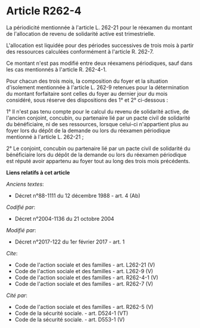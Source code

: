 # Article R262-4

La périodicité mentionnée à l'article L. 262-21 pour le réexamen du montant de l'allocation de revenu de solidarité active
est trimestrielle. 

L'allocation est liquidée pour des périodes successives de trois mois à partir des ressources calculées conformément à
l'article R. 262-7. 

Ce montant n'est pas modifié entre deux réexamens périodiques, sauf dans les cas mentionnés à l'article R. 262-4-1. 

Pour chacun des trois mois, la composition du foyer et la situation d'isolement mentionnée à l'article L. 262-9 retenues pour
la détermination du montant forfaitaire sont celles du foyer au dernier jour du mois considéré, sous réserve des dispositions
des 1° et 2° ci-dessous : 

1° Il n'est pas tenu compte pour le calcul du revenu de solidarité active, de l'ancien conjoint, concubin, ou partenaire lié
par un pacte civil de solidarité du bénéficiaire, ni de ses ressources, lorsque celui-ci n'appartient plus au foyer lors du
dépôt de la demande ou lors du réexamen périodique mentionné à l'article L. 262-21 ; 

2° Le conjoint, concubin ou partenaire lié par un pacte civil de solidarité du bénéficiaire lors du dépôt de la demande ou
lors du réexamen périodique est réputé avoir appartenu au foyer tout au long des trois mois précédents.

**Liens relatifs à cet article**

_Anciens textes_:

  - Décret n°88-1111 du 12 décembre 1988 - art. 4 (Ab)

_Codifié par_:

  - Décret n°2004-1136 du 21 octobre 2004

_Modifié par_:

  - Décret n°2017-122 du 1er février 2017 - art. 1

_Cite_:

  - Code de l'action sociale et des familles - art. L262-21 (V)
  - Code de l'action sociale et des familles - art. L262-9 (V)
  - Code de l'action sociale et des familles - art. R262-4-1 (V)
  - Code de l'action sociale et des familles - art. R262-7 (V)

_Cité par_:

  - Code de l'action sociale et des familles - art. R262-5 (V)
  - Code de la sécurité sociale. - art. D524-1 (VT)
  - Code de la sécurité sociale. - art. D553-1 (V)
